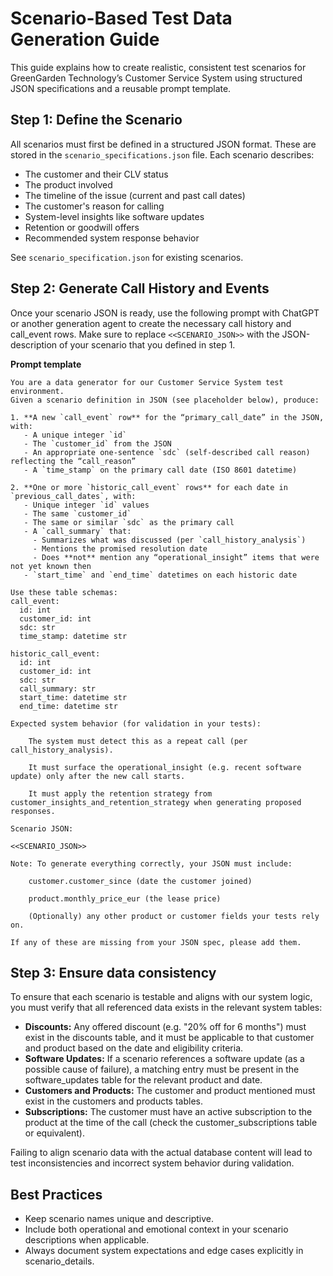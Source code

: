 # Scenario-Based Test Data Generation Guide

This guide explains how to create realistic, consistent test scenarios for GreenGarden Technology’s Customer Service System using structured JSON specifications and a reusable prompt template.

## Step 1: Define the Scenario

All scenarios must first be defined in a structured JSON format. These are stored in the `scenario_specifications.json` file. Each scenario describes:
 - The customer and their CLV status
 - The product involved
 - The timeline of the issue (current and past call dates)
 - The customer's reason for calling
 - System-level insights like software updates
 - Retention or goodwill offers
 - Recommended system response behavior

See `scenario_specification.json` for existing scenarios. 

## Step 2: Generate Call History and Events

Once your scenario JSON is ready, use the following prompt with ChatGPT or another generation agent to create the necessary call history and call_event rows. Make sure to replace `<<SCENARIO_JSON>>` with the JSON-description of your scenario that you defined in step 1.

**Prompt template**
```text
You are a data generator for our Customer Service System test environment.  
Given a scenario definition in JSON (see placeholder below), produce:

1. **A new `call_event` row** for the “primary_call_date” in the JSON, with:
   - A unique integer `id`
   - The `customer_id` from the JSON
   - An appropriate one-sentence `sdc` (self-described call reason) reflecting the “call_reason”
   - A `time_stamp` on the primary call date (ISO 8601 datetime)

2. **One or more `historic_call_event` rows** for each date in `previous_call_dates`, with:
   - Unique integer `id` values
   - The same `customer_id`
   - The same or similar `sdc` as the primary call
   - A `call_summary` that:
     - Summarizes what was discussed (per `call_history_analysis`)
     - Mentions the promised resolution date
     - Does **not** mention any “operational_insight” items that were not yet known then
   - `start_time` and `end_time` datetimes on each historic date

Use these table schemas:
call_event:
  id: int
  customer_id: int
  sdc: str
  time_stamp: datetime str

historic_call_event:
  id: int
  customer_id: int
  sdc: str
  call_summary: str
  start_time: datetime str
  end_time: datetime str

Expected system behavior (for validation in your tests):

    The system must detect this as a repeat call (per call_history_analysis).

    It must surface the operational_insight (e.g. recent software update) only after the new call starts.

    It must apply the retention strategy from customer_insights_and_retention_strategy when generating proposed responses.

Scenario JSON:

<<SCENARIO_JSON>>

Note: To generate everything correctly, your JSON must include:

    customer.customer_since (date the customer joined)

    product.monthly_price_eur (the lease price)

    (Optionally) any other product or customer fields your tests rely on.

If any of these are missing from your JSON spec, please add them.
```

## Step 3: Ensure data consistency

To ensure that each scenario is testable and aligns with our system logic, you must verify that all referenced data exists in the relevant system tables:
 - **Discounts:** Any offered discount (e.g. "20% off for 6 months") must exist in the discounts table, and it must be applicable to that customer and product based on the date and eligibility criteria.
 - **Software Updates:** If a scenario references a software update (as a possible cause of failure), a matching entry must be present in the software_updates table for the relevant product and date.
 - **Customers and Products:** The customer and product mentioned must exist in the customers and products tables.
 - **Subscriptions:** The customer must have an active subscription to the product at the time of the call (check the customer_subscriptions table or equivalent).

Failing to align scenario data with the actual database content will lead to test inconsistencies and incorrect system behavior during validation.

## Best Practices
 - Keep scenario names unique and descriptive.
 - Include both operational and emotional context in your scenario descriptions when applicable.
 - Always document system expectations and edge cases explicitly in scenario_details.